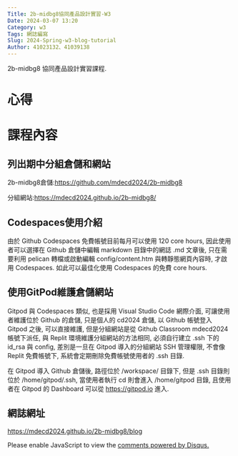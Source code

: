 ```yaml
---
Title: 2b-midbg8協同產品設計實習-W3
Date: 2024-03-07 13:20
Category: w3
Tags: 網誌編寫
Slug: 2024-Spring-w3-blog-tutorial
Author: 41023132、41039138
---
```


2b-midbg8 協同產品設計實習課程.

<!-- PELICAN_END_SUMMARY -->


# 心得


# 課程內容

## 列出期中分組倉儲和網站

2b-midbg8倉儲:https://github.com/mdecd2024/2b-midbg8

分組網站:https://mdecd2024.github.io/2b-midbg8/

## Codespaces使用介紹
由於 Github Codespaces 免費帳號目前每月可以使用 120 core hours, 因此使用者可以選擇在 Github 倉儲中編輯 markdown 目錄中的網誌 .md 文章後, 只在需要利用 pelican 轉檔或啟動編輯 config/content.htm 與轉靜態網頁內容時, 才啟用 Codespaces. 如此可以最佳化使用 Codespaces 的免費 core hours.

## 使用GitPod維護倉儲網站
Gitpod 與 Codespaces 類似, 也是採用 Visual Studio Code 網際介面, 可讓使用者維護位於 Github 的倉儲, 只是個人的 cd2024 倉儲, 以 Github 帳號登入 Gitpod 之後, 可以直接維護, 但是分組網站是從 Github Classroom mdecd2024 帳號下派任, 與 Replit 環境維護分組網站的方法相同, 必須自行建立 .ssh 下的 id_rsa 與 config, 差別是一旦在 Gitpod 導入的分組網站 SSH 管理權限, 不會像 Replit 免費帳號下, 系統會定期刪除免費帳號使用者的 .ssh 目錄.

在 Gitpod 導入 Github 倉儲後, 路徑位於 /workspace/ 目錄下, 但是 .ssh 目錄則位於 /home/gitpod/.ssh, 當使用者執行 cd 則會進入 /home/gitpod 目錄, 且使用者在 Gitpod 的 Dashboard 可以從 https://gitpod.io 進入.

## 網誌網址
https://mdecd2024.github.io/2b-midbg8/blog

<div id="disqus_thread"></div>
<script>
    /**
    *  RECOMMENDED CONFIGURATION VARIABLES: EDIT AND UNCOMMENT THE SECTION BELOW TO INSERT DYNAMIC VALUES FROM YOUR PLATFORM OR CMS.
    *  LEARN WHY DEFINING THESE VARIABLES IS IMPORTANT: https://disqus.com/admin/universalcode/#configuration-variables    */
    /*
    var disqus_config = function () {
    this.page.url = PAGE_URL;  // Replace PAGE_URL with your page's canonical URL variable
    this.page.identifier = PAGE_IDENTIFIER; // Replace PAGE_IDENTIFIER with your page's unique identifier variable
    };
    */
    (function() { // DON'T EDIT BELOW THIS LINE
    var d = document, s = d.createElement('script');
    s.src = 'https://blog-1-4.disqus.com/embed.js';
    s.setAttribute('data-timestamp', +new Date());
    (d.head || d.body).appendChild(s);
    })();
</script>
<noscript>Please enable JavaScript to view the <a href="https://disqus.com/?ref_noscript">comments powered by Disqus.</a></noscript>


